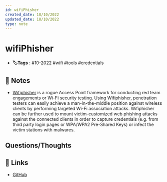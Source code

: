```yaml
---
id: wifiPhisher
created_date: 18/10/2022
updated_date: 18/10/2022
type: note
---
```


#  wifiPhisher
- **🏷️Tags** :  #10-2022 #wifi #tools #credentials 

## 📝 Notes
- [Wifiphisher](https://wifiphisher.org/) is a rogue Access Point framework for conducting red team engagements or Wi-Fi security testing. Using Wifiphisher, penetration testers can easily achieve a man-in-the-middle position against wireless clients by performing targeted Wi-Fi association attacks. Wifiphisher can be further used to mount victim-customized web phishing attacks against the connected clients in order to capture credentials (e.g. from third party login pages or WPA/WPA2 Pre-Shared Keys) or infect the victim stations with malwares.


## Questions/Thoughts


## 🔗 Links
- [GitHub](https://github.com/wifiphisher/wifiphisher.git)